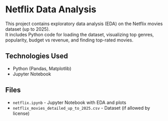 # Netflix Data Analysis

This project contains exploratory data analysis (EDA) on the Netflix movies dataset (up to 2025).  
It includes Python code for loading the dataset, visualizing top genres, popularity, budget vs revenue, and finding top-rated movies.

## Technologies Used

- Python (Pandas, Matplotlib)
- Jupyter Notebook

## Files

- `netflix.ipynb` - Jupyter Notebook with EDA and plots
- `netflix_movies_detailed_up_to_2025.csv` - Dataset (if allowed by license)

